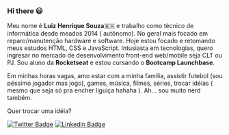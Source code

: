 ### Hi there 😃

Meu nome é **Luiz Henrique Souza**🇧🇷 e trabalho como técnico de informática desde meados 2014 ( autônomo). No geral mais focado em reparo/manutenção hardware e software. 
Hoje estou focado e retomando meus estudos HTML, CSS e JavaScript. Intusiasta em tecnologias, quero ingresar no mercado de desenvolvimento front-end web/mobile seja CLT ou PJ.
Sou aluno da **Rocketseat** e estou cursando o **Bootcamp Launchbase**.

Em minhas horas vagas, amo estar com a minha família, assistir futebol (sou péssimo jogador mas jogo), games, música, filmes, séries,  trocar idéias ( mesmo que seja só pra encher liguiça hahaha ).
Ah... sou muito nerd também.

Quer trocar uma idéia?


[
![Twitter Badge](https://img.shields.io/badge/-Twitter-1ca0f1?style=flat-square&labelColor=1ca0f1&logo=twitter&logoColor=white&link=https://twitter.com/riquelhs)](https://twitter.com/riquelhs)
[![Linkedin Badge](https://img.shields.io/badge/-LinkedIn-blue?style=flat-square&logo=Linkedin&logoColor=white&link=https://www.linkedin.com/in/luiz-henrique-souza-7a9ab57b)](https://www.linkedin.com/in/luiz-henrique-souza-7a9ab57b)

